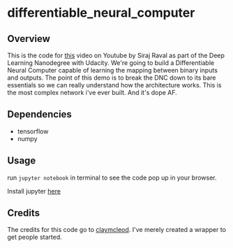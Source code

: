# differentiable_neural_computer

## Overview

This is the code for [this](https://youtu.be/r5XKzjTFCZQ) video on Youtube by Siraj Raval as part of the Deep Learning Nanodegree with Udacity. We're going to build a Differentiable Neural Computer capable of learning the mapping between binary inputs and outputs. The point of this demo is to break the DNC down to its bare essentials so we can really understand how the architecture works. This is the most complex network i've ever built. And it's dope AF.

## Dependencies

* tensorflow
* numpy

## Usage

run `jupyter notebook` in terminal to see the code pop up in your browser.

Install jupyter [here](http://jupyter.readthedocs.io/en/latest/install.html)


## Credits

The credits for this code go to [claymcleod](https://github.com/claymcleod/tf-differentiable-neural-computer). I've merely created a wrapper to get people started. 
